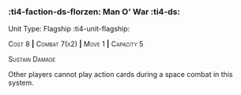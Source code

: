 ### :ti4-faction-ds-florzen: **Man O' War** :ti4-ds:

Unit Type: Flagship :ti4-unit-flagship:

<span style="font-variant:small-caps;">Cost 8</span> __|__ <span style="font-variant:small-caps;">Combat 7(x2)</span> __|__ <span style="font-variant:small-caps;">Move 1</span> __|__ <span style="font-variant:small-caps;">Capacity 5</span>

<span style="font-variant:small-caps;">Sustain Damage</span>

Other players cannot play action cards during a space combat in this system.